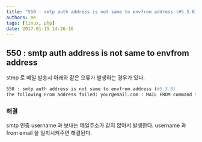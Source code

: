 ```yaml
---
title: "550 : smtp auth address is not same to envfrom address (#5.5.0)"
authors: me
tags: [linux, php]
date: 2017-01-15 14:26:16
---
```


## 550 : smtp auth address is not same to envfrom address

stmp 로 메일 발송시 아래와 같은 오류가 발생하는 경우가 있다.

```bash
550 : smtp auth address is not same to envfrom address (#5.5.0)
The following From address failed: your@email.com : MAIL FROM command failed, smtp auth address is not same to envfrom address (#5.5.0)
```

### 해결

smtp 인증 username 과 보내는 메일주소가 같지 않아서 발생한다.
username 과 from email 을 일치시켜주면 해결된다.
